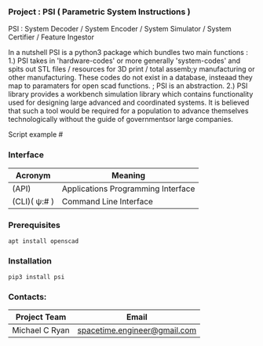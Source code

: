 ### Project : PSI ( Parametric System Instructions )

PSI : System Decoder / System Encoder / System Simulator / System Certifier / Feature Ingestor


In a nutshell PSI is a python3 package which bundles two main functions :
1.) PSI takes in 'hardware-codes' or more generally 'system-codes' and spits out STL files / resources for 3D print / total assemb;y manufacturing or other manufacturing. These codes do not exist in a database, insteaad they map to paramaters for open scad functions. ; PSI is an abstraction. 
2.) PSI library provides a workbench simulation library which contains functionality used for designing large advanced and coordinated systems. It is believed that such a tool would be required for a population to advance themselves technologically without the guide of governmentsor large companies.

Script example #



### Interface


| Acronym               | Meaning                              |
| --------------------- | ------------------------------------ |
| (API)                 | Applications Programming Interface   |
| (CLI)( ψ:# )          | Command Line Interface               |

### Prerequisites

    apt install openscad

### Installation

    pip3 install psi


### Contacts:

| Project Team          | Email                          |
| --------------------- | ------------------------------ |
| Michael C Ryan        | spacetime.engineer@gmail.com   |
